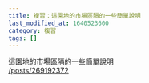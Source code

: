 ```yaml
---
title: 複習：這園地的市場區隔的一些簡單說明
last_modified_at: 1640523600
category: 複習
tags: []
---
```


<p>這園地的市場區隔的一些簡單說明<br>
<a href="/posts/269192372" target="_blank">/posts/269192372</a></p>

<p>&nbsp;</p>

